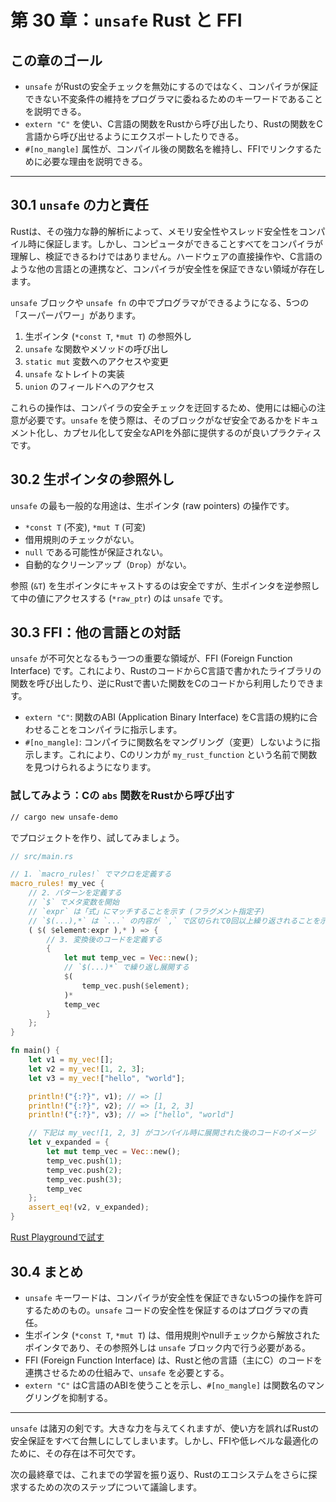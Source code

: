 # 第 30 章：`unsafe` Rust と FFI

## この章のゴール
- `unsafe` がRustの安全チェックを無効にするのではなく、コンパイラが保証できない不変条件の維持をプログラマに委ねるためのキーワードであることを説明できる。
- `extern "C"` を使い、C言語の関数をRustから呼び出したり、Rustの関数をC言語から呼び出せるようにエクスポートしたりできる。
- `#[no_mangle]` 属性が、コンパイル後の関数名を維持し、FFIでリンクするために必要な理由を説明できる。

---

## 30.1 `unsafe` の力と責任

Rustは、その強力な静的解析によって、メモリ安全性やスレッド安全性をコンパイル時に保証します。しかし、コンピュータができることすべてをコンパイラが理解し、検証できるわけではありません。ハードウェアの直接操作や、C言語のような他の言語との連携など、コンパイラが安全性を保証できない領域が存在します。

`unsafe` ブロックや `unsafe fn` の中でプログラマができるようになる、5つの「スーパーパワー」があります。

1.  生ポインタ (`*const T`, `*mut T`) の参照外し
2.  `unsafe` な関数やメソッドの呼び出し
3.  `static mut` 変数へのアクセスや変更
4.  `unsafe` なトレイトの実装
5.  `union` のフィールドへのアクセス

これらの操作は、コンパイラの安全チェックを迂回するため、使用には細心の注意が必要です。`unsafe` を使う際は、そのブロックがなぜ安全であるかをドキュメント化し、カプセル化して安全なAPIを外部に提供するのが良いプラクティスです。

## 30.2 生ポインタの参照外し

`unsafe` の最も一般的な用途は、生ポインタ (raw pointers) の操作です。

- `*const T` (不変), `*mut T` (可変)
- 借用規則のチェックがない。
- `null` である可能性が保証されない。
- 自動的なクリーンアップ（`Drop`）がない。

参照 (`&T`) を生ポインタにキャストするのは安全ですが、生ポインタを逆参照して中の値にアクセスする (`*raw_ptr`) のは `unsafe` です。

## 30.3 FFI：他の言語との対話

`unsafe` が不可欠となるもう一つの重要な領域が、FFI (Foreign Function Interface) です。これにより、RustのコードからC言語で書かれたライブラリの関数を呼び出したり、逆にRustで書いた関数をCのコードから利用したりできます。

- `extern "C"`: 関数のABI (Application Binary Interface) をC言語の規約に合わせることをコンパイラに指示します。
- `#[no_mangle]`: コンパイラに関数名をマングリング（変更）しないように指示します。これにより、Cのリンカが `my_rust_function` という名前で関数を見つけられるようになります。

### 試してみよう：Cの `abs` 関数をRustから呼び出す

```sh
// cargo new unsafe-demo
```
でプロジェクトを作り、試してみましょう。

```rust
// src/main.rs

// 1. `macro_rules!` でマクロを定義する
macro_rules! my_vec {
    // 2. パターンを定義する
    // `$` でメタ変数を開始
    // `expr` は「式」にマッチすることを示す (フラグメント指定子)
    // `$(...),*` は `...` の内容が `,` で区切られて0回以上繰り返されることを示す
    ( $( $element:expr ),* ) => {
        // 3. 変換後のコードを定義する
        {
            let mut temp_vec = Vec::new();
            // `$(...)*` で繰り返し展開する
            $(
                temp_vec.push($element);
            )*
            temp_vec
        }
    };
}

fn main() {
    let v1 = my_vec![];
    let v2 = my_vec![1, 2, 3];
    let v3 = my_vec!["hello", "world"];

    println!("{:?}", v1); // => []
    println!("{:?}", v2); // => [1, 2, 3]
    println!("{:?}", v3); // => ["hello", "world"]

    // 下記は my_vec![1, 2, 3] がコンパイル時に展開された後のコードのイメージ
    let v_expanded = {
        let mut temp_vec = Vec::new();
        temp_vec.push(1);
        temp_vec.push(2);
        temp_vec.push(3);
        temp_vec
    };
    assert_eq!(v2, v_expanded);
}
```
[Rust Playgroundで試す](https://play.rust-lang.org/?version=stable&mode=debug&edition=2021&code=extern%20%22C%22%20%7B%0A%20%20%20%20//%20C%E3%81%AE%E6%A8%99%E6%BA%96%E3%83%A9%E3%82%A4%E3%83%96%E3%83%A9%E3%83%AA%20libc%20%E3%81%AB%E3%81%82%E3%82%8B%20abs%20%E9%96%A2%E6%95%B0%E3%82%92%E5%AE%A3%E8%A8%80%0A%20%20%20%20fn%20abs(input%3A%20i32)%20-%3E%20i32%3B%0A%7D%0A%0Afn%20main()%20%7B%0A%20%20%20%20unsafe%20%7B%0A%20%20%20%20%20%20%20%20//%20C%E8%A8%80%E8%AA%9E%E3%81%AE%E9%96%A2%E6%95%B0%E5%91%BC%E3%81%B3%E5%87%BA%E3%81%97%E3%81%AF%20unsafe%20%E3%83%96%E3%83%AD%E3%83%83%E3%82%AF%E5%86%85%E3%81%A7%E8%A1%8C%E3%81%86%0A%20%20%20%20%20%20%20%20println!(%22Absolute%20value%20of%20-3%20according%20to%20C%3A%20%7B%7D%22%2C%20abs(-3))%3B%0A%20%20%20%20%7D%0A%7D)

## 30.4 まとめ

- `unsafe` キーワードは、コンパイラが安全性を保証できない5つの操作を許可するためのもの。`unsafe` コードの安全性を保証するのはプログラマの責任。
- 生ポインタ (`*const T`, `*mut T`) は、借用規則やnullチェックから解放されたポインタであり、その参照外しは `unsafe` ブロック内で行う必要がある。
- FFI (Foreign Function Interface) は、Rustと他の言語（主にC）のコードを連携させるための仕組みで、`unsafe` を必要とする。
- `extern "C"` はC言語のABIを使うことを示し、`#[no_mangle]` は関数名のマングリングを抑制する。

---

`unsafe` は諸刃の剣です。大きな力を与えてくれますが、使い方を誤ればRustの安全保証をすべて台無しにしてしまいます。しかし、FFIや低レベルな最適化のために、その存在は不可欠です。

次の最終章では、これまでの学習を振り返り、Rustのエコシステムをさらに探求するための次のステップについて議論します。

